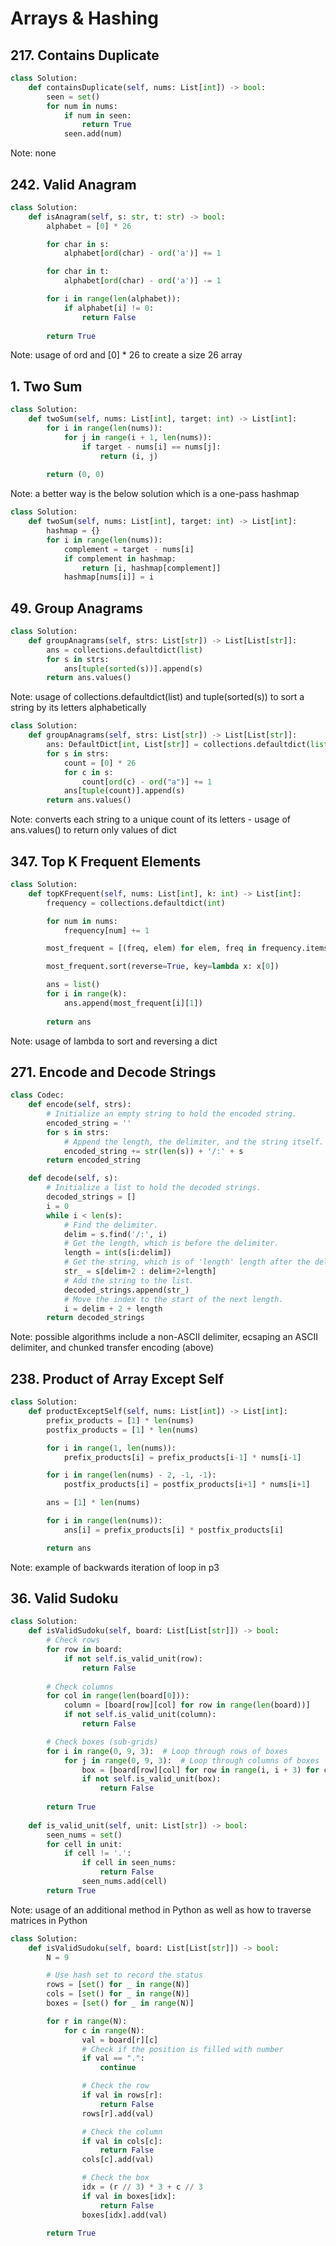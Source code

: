 # Arrays & Hashing
## 217. Contains Duplicate
```python
class Solution:
    def containsDuplicate(self, nums: List[int]) -> bool:
        seen = set()
        for num in nums:
            if num in seen:
                return True
            seen.add(num)
```
Note: none

## 242. Valid Anagram
```python
class Solution:
    def isAnagram(self, s: str, t: str) -> bool:
        alphabet = [0] * 26

        for char in s:
            alphabet[ord(char) - ord('a')] += 1

        for char in t:
            alphabet[ord(char) - ord('a')] -= 1

        for i in range(len(alphabet)):
            if alphabet[i] != 0:
                return False
        
        return True
```
Note: usage of ord and [0] * 26 to create a size 26 array

## 1. Two Sum
```python
class Solution:
    def twoSum(self, nums: List[int], target: int) -> List[int]:
        for i in range(len(nums)):
            for j in range(i + 1, len(nums)):
                if target - nums[i] == nums[j]:
                    return (i, j)
        
        return (0, 0)
```
Note: a better way is the below solution which is a one-pass hashmap
```python
class Solution:
    def twoSum(self, nums: List[int], target: int) -> List[int]:
        hashmap = {}
        for i in range(len(nums)):
            complement = target - nums[i]
            if complement in hashmap:
                return [i, hashmap[complement]]
            hashmap[nums[i]] = i
```

## 49. Group Anagrams
```python
class Solution:
    def groupAnagrams(self, strs: List[str]) -> List[List[str]]:
        ans = collections.defaultdict(list)
        for s in strs:
            ans[tuple(sorted(s))].append(s)
        return ans.values()
```
Note: usage of collections.defaultdict(list) and tuple(sorted(s)) to sort a string by its letters alphabetically
```python
class Solution:
    def groupAnagrams(self, strs: List[str]) -> List[List[str]]:
        ans: DefaultDict[int, List[str]] = collections.defaultdict(list)
        for s in strs:
            count = [0] * 26
            for c in s:
                count[ord(c) - ord("a")] += 1
            ans[tuple(count)].append(s)
        return ans.values()
```
Note: converts each string to a unique count of its letters - usage of ans.values() to return only values of dict

## 347. Top K Frequent Elements
```python
class Solution:
    def topKFrequent(self, nums: List[int], k: int) -> List[int]:
        frequency = collections.defaultdict(int)

        for num in nums:
            frequency[num] += 1

        most_frequent = [(freq, elem) for elem, freq in frequency.items()]

        most_frequent.sort(reverse=True, key=lambda x: x[0])

        ans = list()
        for i in range(k):
            ans.append(most_frequent[i][1])
        
        return ans
```
Note: usage of lambda to sort and reversing a dict

## 271. Encode and Decode Strings
```python
class Codec:
    def encode(self, strs):
        # Initialize an empty string to hold the encoded string.
        encoded_string = ''
        for s in strs:
            # Append the length, the delimiter, and the string itself.
            encoded_string += str(len(s)) + '/:' + s
        return encoded_string

    def decode(self, s):
        # Initialize a list to hold the decoded strings.
        decoded_strings = []
        i = 0
        while i < len(s):
            # Find the delimiter.
            delim = s.find('/:', i)
            # Get the length, which is before the delimiter.
            length = int(s[i:delim])
            # Get the string, which is of 'length' length after the delimiter.
            str_ = s[delim+2 : delim+2+length]
            # Add the string to the list.
            decoded_strings.append(str_)
            # Move the index to the start of the next length.
            i = delim + 2 + length
        return decoded_strings
```
Note: possible algorithms include a non-ASCII delimiter, ecsaping an ASCII delimiter, and chunked transfer encoding (above)
## 238. Product of Array Except Self
```python
class Solution:
    def productExceptSelf(self, nums: List[int]) -> List[int]:
        prefix_products = [1] * len(nums)
        postfix_products = [1] * len(nums)

        for i in range(1, len(nums)):
            prefix_products[i] = prefix_products[i-1] * nums[i-1]

        for i in range(len(nums) - 2, -1, -1):
            postfix_products[i] = postfix_products[i+1] * nums[i+1]

        ans = [1] * len(nums)

        for i in range(len(nums)):
            ans[i] = prefix_products[i] * postfix_products[i]

        return ans
```
Note: example of backwards iteration of loop in p3

## 36. Valid Sudoku
```python
class Solution:
    def isValidSudoku(self, board: List[List[str]]) -> bool:
        # Check rows
        for row in board:
            if not self.is_valid_unit(row):
                return False
        
        # Check columns
        for col in range(len(board[0])):
            column = [board[row][col] for row in range(len(board))]
            if not self.is_valid_unit(column):
                return False

        # Check boxes (sub-grids)
        for i in range(0, 9, 3):  # Loop through rows of boxes
            for j in range(0, 9, 3):  # Loop through columns of boxes
                box = [board[row][col] for row in range(i, i + 3) for col in range(j, j + 3)]
                if not self.is_valid_unit(box):
                    return False
        
        return True
    
    def is_valid_unit(self, unit: List[str]) -> bool:
        seen_nums = set()
        for cell in unit:
            if cell != '.':
                if cell in seen_nums:
                    return False
                seen_nums.add(cell)
        return True
```
Note: usage of an additional method in Python as well as how to traverse matrices in Python
```python
class Solution:
    def isValidSudoku(self, board: List[List[str]]) -> bool:
        N = 9

        # Use hash set to record the status
        rows = [set() for _ in range(N)]
        cols = [set() for _ in range(N)]
        boxes = [set() for _ in range(N)]

        for r in range(N):
            for c in range(N):
                val = board[r][c]
                # Check if the position is filled with number
                if val == ".":
                    continue

                # Check the row
                if val in rows[r]:
                    return False
                rows[r].add(val)

                # Check the column
                if val in cols[c]:
                    return False
                cols[c].add(val)

                # Check the box
                idx = (r // 3) * 3 + c // 3
                if val in boxes[idx]:
                    return False
                boxes[idx].add(val)

        return True
```
